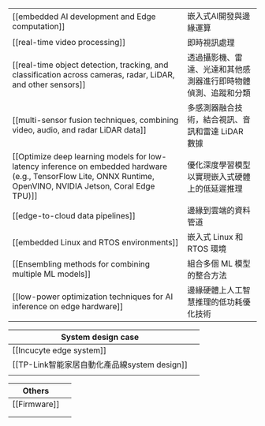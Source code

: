 
|                                                                                                                                                                 |                                 |
| --------------------------------------------------------------------------------------------------------------------------------------------------------------- | ------------------------------- |
| [[embedded AI development and Edge computation]]                                                                                                                | 嵌入式AI開發與邊緣運算                    |
| [[real-time video processing]]                                                                                                                                  | 即時視訊處理                          |
| [[real-time object detection, tracking, and classification across cameras, radar, LiDAR, and other sensors]]                                                    | 透過攝影機、雷達、光達和其他感測器進行即時物體偵測、追蹤和分類 |
| [[multi-sensor fusion techniques, combining video, audio, and radar LiDAR data]]                                                                                | 多感測器融合技術，結合視訊、音訊和雷達 LiDAR 數據    |
| [[Optimize deep learning models for low-latency inference on embedded hardware (e.g., TensorFlow Lite, ONNX Runtime, OpenVINO, NVIDIA Jetson, Coral Edge TPU)]] | 優化深度學習模型以實現嵌入式硬體上的低延遲推理         |
| [[edge-to-cloud data pipelines]]                                                                                                                                | 邊緣到雲端的資料管道                      |
| [[embedded Linux and RTOS environments]]                                                                                                                        | 嵌入式 Linux 和 RTOS 環境             |
| [[Ensembling methods for combining multiple ML models]]                                                                                                         | 組合多個 ML 模型的整合方法                 |
| [[low-power optimization techniques for AI inference on edge hardware]]                                                                                         | 邊緣硬體上人工智慧推理的低功耗優化技術             |

| System design case                 |     |
| ---------------------------------- | --- |
| [[Incucyte edge system]]           |     |
| [[TP-Link智能家居自動化產品線system design]] |     |
|                                    |     |


| Others       |     |
| ------------ | --- |
| [[Firmware]] |     |
|              |     |
|              |     |
